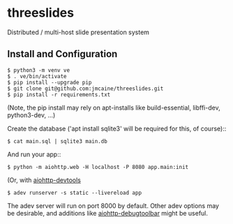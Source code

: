 # threeslides
Distributed / multi-host slide presentation system

## Install and Configuration

	$ python3 -m venv ve
	$ . ve/bin/activate
	$ pip install --upgrade pip
	$ git clone git@github.com:jmcaine/threeslides.git
	$ pip install -r requirements.txt

(Note, the pip install may rely on apt-installs like build-essential, libffi-dev, python3-dev, ...)

Create the database ('apt install sqlite3' will be required for this, of course)::

	$ cat main.sql | sqlite3 main.db

And run your app::

	$ python -m aiohttp.web -H localhost -P 8080 app.main:init
	
(Or, with [aiohttp-devtools](https://github.com/aio-libs/aiohttp-devtools)

	$ adev runserver -s static --livereload app

The adev server will run on port 8000 by default.  Other adev options may be
desirable, and additions like [aiohttp-debugtoolbar](https://github.com/aio-libs/aiohttp-debugtoolbar)
might be useful.

